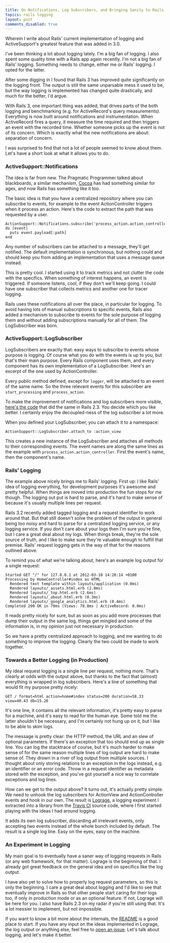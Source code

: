 ```yaml
---
title: On Notifications, Log Subscribers, and Bringing Sanity to Rails' Logging
topics: rails logging
layout: post
comments_disabled: true
---
```

Wherein I write about Rails' current implementation of logging and ActiveSupport's
greatest feature that was added in 3.0.

I've been thinking a lot about logging lately. I'm a big fan of logging. I also
spent some quality time with a Rails app again recently. I'm not a big fan of
Rails' logging. Something needs to change, either me or Rails' logging. I opted
for the latter.

After some digging in I found that Rails 3 has improved quite significantly on
the logging front. The output is still the same unparsable mess it used to be,
but the way logging is implemented has changed quite drastically, and much for
the better, I'd argue.

With Rails 3, one important thing was added, that drives parts of the both
logging and benchmarking (e.g. for ActiveRecord's query measurements).
Everything is now built around notifications and instrumentation. When
ActiveRecord fires a query, it measure the time required and then triggers an
event with the recorded time. Whether someone picks up the event is not of its
concern. Which is exactly what the new notifications are about: separation of
concern.

I was surprised to find that not a lot of people seemed to know about them.
Let's have a short look at what it allows you to do.

### ActiveSupport::Notifications

The idea is far from new. The Pragmatic Programmer talked about blackboards, a
similar mechanism,
[Cocoa](https://developer.apple.com/library/ios/documentation/Cocoa/Reference/Foundation/Classes/NSNotificationCenter_Class/Reference/Reference.html)
has had something similar for ages, and now Rails has something like it too.

The basic idea is that you have a centralized repository where you can subscribe
to events, for example to the event ActionController triggers when it process an
action. Here's the code to extract the path that was requested by a user.

    ActionSupport::Notifications.subscribe('process_action.action_controller') do |event|
      puts event.payload[:path]
    end

Any number of subscribers can be attached to a message, they'll get notified.
The default implementation is synchronous, but nothing could and should keep you
from adding an implementation that uses a message queue instead.

This is pretty cool. I started using it to track metrics and not clutter the
code with the specifics. When something of interest happens, an event is
triggered. If someone listens, cool, if they don't we'll keep going. I could
have one subscriber that collects metrics and another one for tracer logging.

Rails uses these notifications all over the place, in particular for logging. To
avoid having lots of manual subscriptions to specific events, Rails also added a
mechanism to subscribe to events for the sole purpose of logging them and
without adding subscriptions manually for all of them. The LogSubscriber was
born.

### ActiveSupport::LogSubscriber

LogSubscribers are exactly that: easy ways to subscribe to events whose purpose
is logging. Of course what you do with the events is up to you, but that's their
main purpose. Every Rails component uses them, and every component has its own
implementation of a LogSubscriber. Here's an excerpt of the one used by
ActionController.

<script src="https://gist.github.com/2038889.js?file=action_controller_log_subscriber.rb"></script>

Every public method defined, except for `logger`, will be attached to an event
of the same name. So the three relevant events for this subscriber are
`start_processing` and `process_action`.

To make the improvement of notifications and log subscribers more visible,
[here's the
code](https://github.com/rails/rails/blob/2-3-stable/actionpack/lib/action_controller/benchmarking.rb#L44-105)
that did the same in Rails 2.3. You decide which you like better. I certainly
enjoy the decoupled-ness of the log subscriber a lot more.

When you defined your LogSubscriber, you can attach it to a namespace:

    ActionSupport::LogSubscriber.attach_to :action_view

This creates a new instance of the LogSubscriber and attaches all methods to
their corresponding events. The event names are along the same lines as the
example with `process_action.action_controller`. First the event's name, then
the component's name.

### Rails' Logging

The example above nicely brings me to Rails' logging. First up: I like Rails'
idea of logging everything, for development purposes it's awesome and pretty
helpful. When things are moved into production the fun stops for me though. The
logging out put is hard to parse, and it's hard to make sense of because it's
usually multiple lines per request.

Rails 3.2 recently added tagged logging and a request identifier to work around
that. But that still doesn't solve the problem of the output in general being
too noisy and hard to parse for a centralized logging service, or any logging
service. If you don't care about your logs then I'm sure you're fine, but I care
a great deal about my logs. When things break, they're the sole source of truth,
and I like to make sure they're valuable enough to fulfill that premise. Rails'
request logging gets in the way of that for the reasons outlined above.

To remind you of what we're talking about, here's an example log output for a
single request:

    Started GET "/" for 127.0.0.1 at 2012-03-10 14:28:14 +0100
    Processing by HomeController#index as HTML
      Rendered text template within layouts/application (0.0ms)
      Rendered layouts/_assets.html.erb (2.0ms)
      Rendered layouts/_top.html.erb (2.6ms)
      Rendered layouts/_about.html.erb (0.3ms)
      Rendered layouts/_google_analytics.html.erb (0.4ms)
    Completed 200 OK in 79ms (Views: 78.8ms | ActiveRecord: 0.0ms)

It reads pretty nicely for sure, but as soon as you add more processes that dump
their output in the same log, things get mingled and some of the information is,
in my opinion just not necessary in production.

So we have a pretty centralized approach to logging, and me wanting to do
something to improve the logging. Clearly the two could be made to work
together.

### Towards a Better Logging (in Production)

My ideal request logging is a single line per request, nothing more. That's
clearly at odds with the output above, but thanks to the fact that (almost)
everything is wrapped in log subscribers. Here's a line of something that would
fit my purpose pretty nicely:

    GET / format=html action=home#index status=200 duration=58.33 view=40.43 db=15.26

It's one line, it contains all the relevant information, it's pretty easy to
parse for a machine, and it's easy to read for the human eye. Some told me the
latter shouldn't be necessary, and I'm certainly not hung up on it, but I like
to be able to skim logs.

The message is pretty clear: the HTTP method, the URL and an slew of optional
parameters. If there's an exception that too should end up as single line. You
can log the stacktrace of course, but it's much harder to make sense of for the
same reason multiple lines of log output are hard to make sense of. They drown
in a river of log output from multiple sources. I thought about only storing
relations to an exception in the logs instead, e.g. an identifier or an error
code. Throw in a request identifier as metadata stored with the exception, and
you've got yourself a nice way to correlate exceptions and log lines.

How can we get to the output above? It turns out, it's actually pretty simple.
We need to unhook the log subscribers for ActionView and ActionController events
and hook in our own. The result is
[Lograge](https://github.com/mattmatt/lograge), a logging experiment I extracted
into a library from the [Travis CI](http://travis-ci.org/) source code, where I
first started playing with the ideas I had around logging.

It adds its own log subscriber, discarding all irrelevant events, only accepting
two events instead of the whole bunch included by default. The result is a
single log line. Easy on the eyes, easy on the machine.

### An Experiment in Logging

My main goal is to eventually have a saner way of logging requests in Rails (or
any web framework, for that matter). Lograge is the beginning of that. I already
got great feedback on the general idea and on specifics like the log output.

I have also yet to solve how to properly log request parameters, so this is only
the beginning. I care a great deal about logging and I'd like to see that
eventually improve in Rails so that other people start caring for their logs
too, if only in production mode or as an optional feature. If not, Lograge
will be here for you. I also have Rails 2.3 on my radar if you're still using
that. It's a lot messier to implement, but not impossible.

If you want to know a bit more about the internals, the
[README](https://github.com/mattmatt/lograge/blob/master/README.md) is a good place
to start. If you have any input on the ideas implemented in Lograge, the log
output or anything else, feel free to [open an
issue](https://github.com/mattmatt/lograge/issues).  Let's talk about logging,
and let's make it better.
